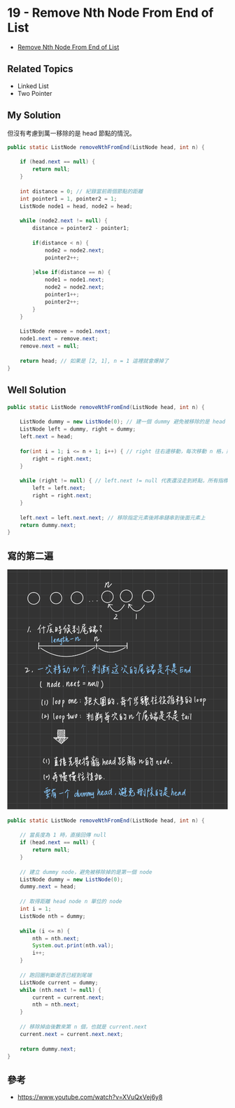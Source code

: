 # 19 - Remove Nth Node From End of List

* [Remove Nth Node From End of List](https://leetcode.com/problems/remove-nth-node-from-end-of-list/)

## Related Topics
* Linked List
* Two Pointer

## My Solution
但沒有考慮到萬一移除的是 head 節點的情況。

```java
public static ListNode removeNthFromEnd(ListNode head, int n) {

    if (head.next == null) {
        return null;
    }

    int distance = 0; // 紀錄當前兩個節點的距離
    int pointer1 = 1, pointer2 = 1;
    ListNode node1 = head, node2 = head;

    while (node2.next != null) {
        distance = pointer2 - pointer1;
        
        if(distance < n) {
            node2 = node2.next;
            pointer2++;
            
        }else if(distance == n) {
            node1 = node1.next;
            node2 = node2.next;
            pointer1++;
            pointer2++;
        }
    }
    
    ListNode remove = node1.next;
    node1.next = remove.next;
    remove.next = null;
    
    return head; // 如果是 [2, 1], n = 1 這裡就會爆掉了
}
```

## Well Solution
```java
public static ListNode removeNthFromEnd(ListNode head, int n) {
		
    ListNode dummy = new ListNode(0); // 建一個 dummy 避免被移除的是 head
    ListNode left = dummy, right = dummy;
    left.next = head;
    
    for(int i = 1; i <= n + 1; i++) { // right 往右邊移動，每次移動 n 格，將第 n 個的節點記錄下來
        right = right.next;
    }
    
    while (right != null) { // left.next != null 代表還沒走到終點，所有指標一起右移
        left = left.next;
        right = right.next;
    }
    
    left.next = left.next.next; // 移除指定元素後將串鏈串到後面元素上
    return dummy.next;
}
```

## 寫的第二遍
![](/images/LeetCode/19-1.png)
```java
public static ListNode removeNthFromEnd(ListNode head, int n) {

    // 當長度為 1 時，直接回傳 null
    if (head.next == null) {
        return null;
    }

    // 建立 dummy node，避免被移除掉的是第一個 node
    ListNode dummy = new ListNode(0);
    dummy.next = head;

    // 取得距離 head node n 單位的 node
    int i = 1;
    ListNode nth = dummy;

    while (i <= n) {
        nth = nth.next;
        System.out.print(nth.val);
        i++;
    }

    // 跑回圈判斷是否已經到尾端
    ListNode current = dummy;
    while (nth.next != null) {
        current = current.next;
        nth = nth.next; 
    }

    // 移除掉由後數來第 n 個，也就是 current.next
    current.next = current.next.next;

    return dummy.next;
}
```

## 參考
* https://www.youtube.com/watch?v=XVuQxVej6y8